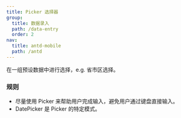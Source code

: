 ```yaml
---
title: Picker 选择器
group:
  title: 数据录入
  path: /data-entry
  order: 2
nav:
  title: antd-mobile
  path: /antd
---
```



在一组预设数据中进行选择，e.g. 省市区选择。

### 规则
- 尽量使用 Picker 来帮助用户完成输入，避免用户通过键盘直接输入。
- DatePicker 是 Picker 的特定模式。

<code src="./demos/basic.tsx" />

<API/>
